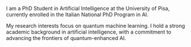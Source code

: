 I am a PhD Student in Artificial Intelligence at the University of Pisa, currently enrolled in the Italian National PhD Program in AI.

My research interests focus on quantum machine learning. I hold a strong academic background in artificial intelligence, with a commitment to advancing the frontiers of quantum-enhanced AI.
